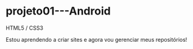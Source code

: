 # projeto01---Android

HTML5 / CSS3

Estou aprendendo a criar sites e agora vou gerenciar meus repositórios!
